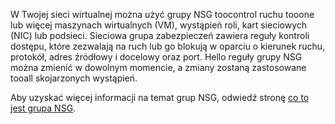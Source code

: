 W Twojej sieci wirtualnej można użyć grupy NSG toocontrol ruchu tooone lub więcej maszynach wirtualnych (VM), wystąpień roli, kart sieciowych (NIC) lub podsieci. Sieciowa grupa zabezpieczeń zawiera reguły kontroli dostępu, które zezwalają na ruch lub go blokują w oparciu o kierunek ruchu, protokół, adres źródłowy i docelowy oraz port. Hello reguły grupy NSG można zmienić w dowolnym momencie, a zmiany zostaną zastosowane tooall skojarzonych wystąpień.

Aby uzyskać więcej informacji na temat grup NSG, odwiedź stronę [co to jest grupa NSG](../articles/virtual-network/virtual-networks-nsg.md).

